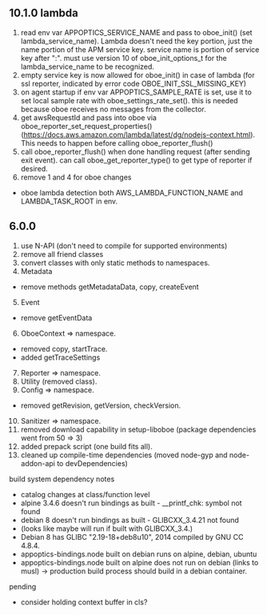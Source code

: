## 10.1.0 lambda

1. read env var APPOPTICS_SERVICE_NAME and pass to oboe_init() (set
lambda_service_name). Lambda doesn't need the key portion, just the name
portion of the  APM service key. service name is portion of service key
after ":". must use version 10 of oboe_init_options_t for the lambda_service_name
to be recognized.
2. empty service key is now allowed for oboe_init() in case of lambda (for ssl
reporter, indicated by error code OBOE_INIT_SSL_MISSING_KEY)
3. on agent startup if env var APPOPTICS_SAMPLE_RATE is set, use it to set local
sample rate with oboe_settings_rate_set(). this is needed because oboe receives
no messages from the collector.
4. get awsRequestId and pass into oboe via oboe_reporter_set_request_properties()
(https://docs.aws.amazon.com/lambda/latest/dg/nodejs-context.html). This needs to
happen before calling  oboe_reporter_flush()
5. call oboe_reporter_flush() when done handling request (after sending exit
event). can call oboe_get_reporter_type() to get type of reporter if desired.
6. remove 1 and 4 for oboe changes

- oboe lambda detection both AWS_LAMBDA_FUNCTION_NAME and LAMBDA_TASK_ROOT in env.

## 6.0.0

1. use N-API (don't need to compile for supported environments)
2. remove all friend classes
3. convert classes with only static methods to namespaces.
4. Metadata
  - remove methods getMetadataData, copy, createEvent
5. Event
  - remove getEventData
6. OboeContext => namespace.
  - removed copy, startTrace.
  - added getTraceSettings
7. Reporter => namespace.
8. Utility (removed class).
9. Config => namespace.
  - removed getRevision, getVersion, checkVersion.
10. Sanitizer => namespace.
11. removed download capability in setup-liboboe (package dependencies went from 50 => 3)
12. added prepack script (one build fits all).
13. cleaned up compile-time dependencies (moved node-gyp and node-addon-api to devDependencies)


build system dependency notes
- catalog changes at class/function level
- alpine 3.4.6 doesn't run bindings as built - __printf_chk: symbol not found
- debian 8 doesn't run bindings as built - GLIBCXX_3.4.21 not found
-  (looks like maybe will run if built with GLIBCXX_3.4.)
-  Debian 8 has GLIBC "2.19-18+deb8u10", 2014 compiled by GNU CC 4.8.4.
- appoptics-bindings.node built on debian runs on alpine, debian, ubuntu
- appoptics-bindings.node built on alpine does not run on debian (links to musl)
-> production build process should build in a debian container.

pending
- consider holding context buffer in cls?
